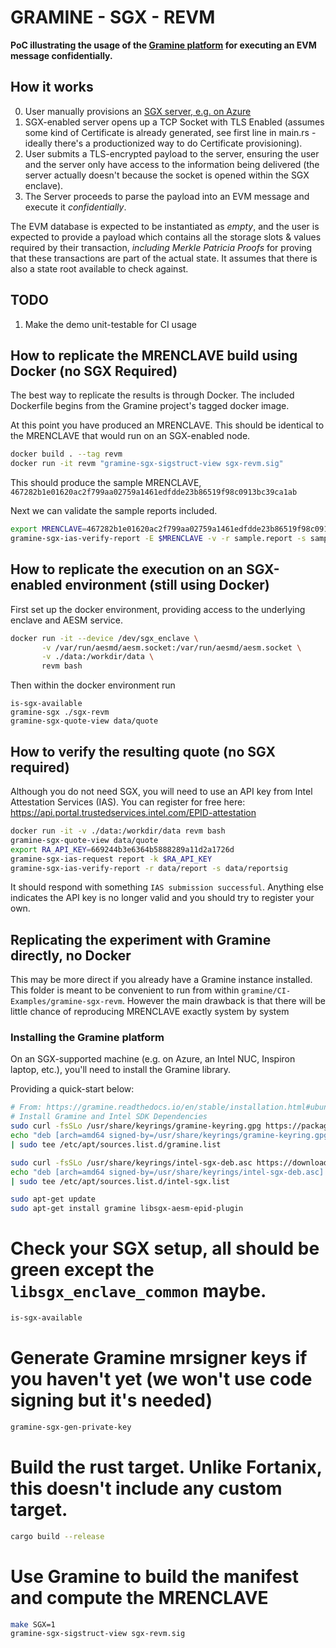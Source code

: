 # GRAMINE - SGX - REVM

**PoC illustrating the usage of the [Gramine platform](https://gramine.readthedocs.io/) for executing
an EVM message confidentially.**

## How it works

0. User manually provisions an [SGX server, e.g. on Azure](https://learn.microsoft.com/en-us/azure/confidential-computing/quick-create-portal)
1. SGX-enabled server opens up a TCP Socket with TLS Enabled (assumes some kind of Certificate is already generated, see first line in main.rs - ideally there's a productionized way to do Certificate provisioning).
2. User submits a TLS-encrypted payload to the server, ensuring the user and the server only have access to the information being delivered (the server actually doesn't because the socket is opened within the SGX enclave).
3. The Server proceeds to parse the payload into an EVM message and execute it _confidentially_.

The EVM database is expected to be instantiated as _empty_, and the user is expected to provide a payload which contains all the storage slots & values required by their transaction, _including Merkle Patricia Proofs_ for proving that these transactions are part of the actual state. It assumes that there is also a state root available to check against.

## TODO

1. Make the demo unit-testable for CI usage

## How to replicate the MRENCLAVE build using Docker (no SGX Required)

The best way to replicate the results is through Docker. The included Dockerfile begins from the Gramine project's tagged docker image.

At this point you have produced an MRENCLAVE. This should be identical to the MRENCLAVE that would run on an SGX-enabled node.

```bash
docker build . --tag revm
docker run -it revm "gramine-sgx-sigstruct-view sgx-revm.sig"
```
This should produce the sample MRENCLAVE, `467282b1e01620ac2f799aa02759a1461edfdde23b86519f98c0913bc39ca1ab`

Next we can validate the sample reports included.
```bash
export MRENCLAVE=467282b1e01620ac2f799aa02759a1461edfdde23b86519f98c0913bc39ca1ab
gramine-sgx-ias-verify-report -E $MRENCLAVE -v -r sample.report -s sample.reportsig --allow-outdated-tcb
```

## How to replicate the execution on an SGX-enabled environment (still using Docker)

First set up the docker environment, providing access to the underlying enclave and AESM service.
```bash
docker run -it --device /dev/sgx_enclave \
       -v /var/run/aesmd/aesm.socket:/var/run/aesmd/aesm.socket \
       -v ./data:/workdir/data \
       revm bash
```

Then within the docker environment run
```
is-sgx-available
gramine-sgx ./sgx-revm
gramine-sgx-quote-view data/quote
```

## How to verify the resulting quote (no SGX required)

Although you do not need SGX, you will need to use an API key from Intel Attestation Services (IAS).
You can register for free here: https://api.portal.trustedservices.intel.com/EPID-attestation

```bash
docker run -it -v ./data:/workdir/data revm bash
gramine-sgx-quote-view data/quote
export RA_API_KEY=669244b3e6364b5888289a11d2a1726d
gramine-sgx-ias-request report -k $RA_API_KEY
gramine-sgx-ias-verify-report -r data/report -s data/reportsig

```

It should respond with something `IAS submission successful`. Anything else indicates the API key is no longer valid and you should try to register your own.

## Replicating the experiment with Gramine directly, no Docker

This may be more direct if you already have a Gramine instance installed. This folder is meant to be convenient to run from within `gramine/CI-Examples/gramine-sgx-revm`.
However the main drawback is that there will be little chance of reproducing MRENCLAVE exactly system by system

### Installing the Gramine platform

On an SGX-supported machine (e.g. on Azure, an Intel NUC, Inspiron laptop, etc.), you'll need to install the Gramine library.

Providing a quick-start below:

```bash
# From: https://gramine.readthedocs.io/en/stable/installation.html#ubuntu-22-04-lts-or-20-04-lts
# Install Gramine and Intel SDK Dependencies
sudo curl -fsSLo /usr/share/keyrings/gramine-keyring.gpg https://packages.gramineproject.io/gramine-keyring.gpg
echo "deb [arch=amd64 signed-by=/usr/share/keyrings/gramine-keyring.gpg] https://packages.gramineproject.io/ $(lsb_release -sc) main" \
| sudo tee /etc/apt/sources.list.d/gramine.list

sudo curl -fsSLo /usr/share/keyrings/intel-sgx-deb.asc https://download.01.org/intel-sgx/sgx_repo/ubuntu/intel-sgx-deb.key
echo "deb [arch=amd64 signed-by=/usr/share/keyrings/intel-sgx-deb.asc] https://download.01.org/intel-sgx/sgx_repo/ubuntu $(lsb_release -sc) main" \
| sudo tee /etc/apt/sources.list.d/intel-sgx.list

sudo apt-get update
sudo apt-get install gramine libsgx-aesm-epid-plugin
```

# Check your SGX setup, all should be green except the `libsgx_enclave_common` maybe.
```bash
is-sgx-available
```

# Generate Gramine mrsigner keys if you haven't yet (we won't use code signing but it's needed)
```bash
gramine-sgx-gen-private-key
```

# Build the rust target. Unlike Fortanix, this doesn't include any custom target.
```bash
cargo build --release
```

# Use Gramine to build the manifest and compute the MRENCLAVE
```bash
make SGX=1
gramine-sgx-sigstruct-view sgx-revm.sig
```
